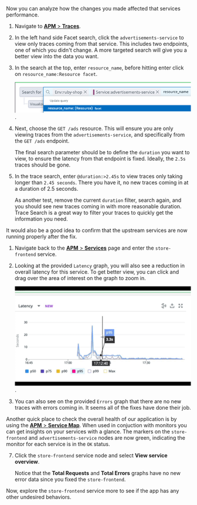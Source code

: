 Now you can analyze how the changes you made affected that services performance.

1. Navigate to <a href="https://app.datadoghq.com/apm/traces?query=%40_top_level%3A1%20%20env%3Aintro-apm&cols=core_service%2Ccore_resource_name%2Clog_duration%2Clog_http.method%2Clog_http.status_code&env=intro-apmquery%3D%40_top_level%3A1%20&historicalData=false&messageDisplay=inline&sort=desc&streamTraces=true&start=1642092518176&end=1642093418176&paused=false" target="_datadog">**APM** > **Traces**</a>. 

2. In the left hand side Facet search, click the `advertisements-service` to view only traces coming from that service. This includes two endpoints, one of which you didn't change. A more targeted search will give you a better view into the data you want.

3. In the search at the top, enter `resource_name`, before hitting enter click on `resource_name:Resource facet`. 

    ![Resource](fixappv3/assets/resource_name.png).

4. Next, choose the `GET /ads` resource. This will ensure you are only viewing traces from the `advertisements-service`, and specifically from the `GET /ads` endpoint. 

    The final search parameter should be to define the `duration` you want to view, to ensure the latency from that endpoint is fixed. Ideally, the `2.5s` traces should be gone.

5. In the trace search, enter `@duration:>2.45s` to view traces only taking longer than `2.45 seconds`. There you have it, no new traces coming in at a duration of 2.5 seconds. 

    As another test, remove the current `duration` filter, search again, and you should see new traces coming in with more reasonable duration. Trace Search is a great way to filter your traces to quickly get the information you need.

It would also be a good idea to confirm that the upstream services are now running properly after the fix.

1. Navigate back to the <a href="https://app.datadoghq.com/apm/services?env=intro-apm" target="_datadog">**APM** > **Services**</a> page and enter the `store-frontend` service. 

1. Looking at the provided `Latency` graph, you will also see a reduction in overall latency for this service. To get better view, you can click and drag over the area of interest on the graph to zoom in. 

    ![Latency Fix](fixappv3/assets/fixed-latency-zoom.gif).

1. You can also see on the provided `Errors` graph that there are no new traces with errors coming in. It seems all of the fixes have done their job.

Another quick place to check the overall health of our application is by using the <a href="https://app.datadoghq.com/apm/map" target="_datadog">**APM** > **Service Map**</a>. When used in conjuction with monitors you can get insights on your services with a glance. The markers on the `store-frontend` and `advertisements-service` nodes are now green, indicating the monitor for each service is in the `OK` status.

7. Click the `store-frontend` service node and select **View service overview**. 

    Notice that the **Total Requests** and **Total Errors** graphs have no new error data since you fixed the `store-frontend`.

Now, explore the `store-frontend` service more to see if the app has any other undesired behaviors.